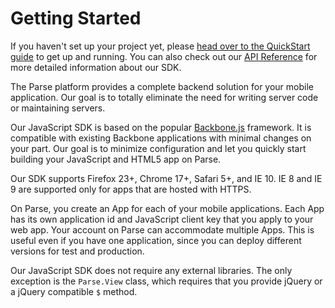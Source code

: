 # Getting Started

If you haven't set up your project yet, please [head over to the QuickStart guide](/apps/quickstart#js/native/blank) to get up and running. You can also check out our [API Reference](/docs/js/api/) for more detailed information about our SDK.

The Parse platform provides a complete backend solution for your mobile application. Our goal is to totally eliminate the need for writing server code or maintaining servers.</p>

Our JavaScript SDK is based on the popular [Backbone.js](http://documentcloud.github.com/backbone/) framework. It is compatible with existing Backbone applications with minimal changes on your part. Our goal is to minimize configuration and let you quickly start building your JavaScript and HTML5 app on Parse.

Our SDK supports Firefox 23+, Chrome 17+, Safari 5+, and IE 10. IE 8 and IE 9 are supported only for apps that are hosted with HTTPS.
    
On Parse, you create an App for each of your mobile applications. Each App has its own application id and JavaScript client key that you apply to your web app. Your account on Parse can accommodate multiple Apps. This is useful even if you have one application, since you can deploy different versions for test and production.

Our JavaScript SDK does not require any external libraries. The only exception is the `Parse.View` class, which requires that you provide jQuery or a jQuery compatible `$` method.